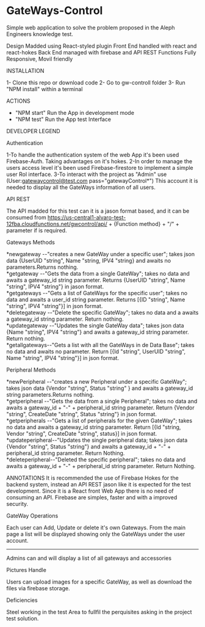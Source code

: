 # GateWays-Control
 Simple web application to solve the problem proposed in the Aleph Engineers knowledge test.

 Design Madded using React-styled plugin 
 Front End handled with react and react-hokes 
 Back End managed with firebase and API REST Functions
 Fully Responsive, Movil friendly

 INSTALLATION

 1- Clone this repo or download code
 2- Go to gw-controll folder
 3- Run "NPM install" within a terminal
 
 
 ACTIONS

 * "NPM start" Run the App in development mode
 * "NPM test" Run the App test Interface


 
 DEVELOPER LEGEND
 
 Authentication 

 1-To handle the authentication system of the web App it's been used Firebase-Auth.
   Taking advantages on it's hokes.
 2-In order to manage the users access level it's been used Firebase-firestore to implement 
   a simple user Rol interface.
 3-To interact with the project as "Admin" use (User:gatewaycontrol@test.com pass="gatewayControl*")
   This account it is needed to display all the GateWays information of all users.

API REST

The API madded for this test can it is a jason format based, and it can be consumed from
https://us-central1-alvaro-test-12fba.cloudfunctions.net/gwcontrol/api/ + {Function method} + "/" + parameter 
if is required.

Gateways Methods

*newgateway    --"creates a new GateWay under a specific user"; takes json data  {UserUID "string",
                  Name "string, IPV4 "string} and awaits no parameters.Returns nothing. <br />
*getgateway    --"Gets the data from a single GateWay"; takes no data and awaits a gateway_id string parameter.
                  Returns {UserUID "string", Name "string", IPV4 "string"} in jason format.<br />
*getgateways   --"Gets a list of GateWays for the specific user"; takes no data and awaits a user_id string
                  parameter. Returns [{ID "string", Name "string", IPV4 "string"}] in json format.<br />
*deletegateway --"Delete the specific GateWay"; takes no data and a awaits a gateway_id string parameter.
                  Return nothing.<br />
*updategateway --"Updates the single GateWay data"; takes json data {Name "string", IPV4 "string"} and awaits
                  a gateway_id string parameter. Return nothing.<br />
*getallgateways--"Gets a list with all the GateWays in de Data Base"; takes no data and awaits no parameter.
                  Return [{Id "string", UserUID "string", Name "string", IPV4 "string"}] in json format.<br />

Peripheral Methods

*newPeripheral   --"creates a new Peripheral under a specific GateWay"; takes json data  {Vendor "string",
                    Status "string" } and awaits a gateway_id string parameters.Returns nothing.<br />
*getperipheral   --"Gets the data from a single Peripheral"; takes no data and awaits a gateway_id + "-" +
                    peripheral_id string parameter. Return {Vendor "string", CreateDate "string", Status "string"}
                    in json format.<br />
*getperipherals  --"Gets a list of peripherals for the given GateWay"; takes no data and awaits a gateway_id
                    string parameter. Return [{Id "string, Vendor "string", CreateDate "string", status}] in 
                    json format.<br />
*updateperipheral--"Updates the single peripheral data; takes json data {Vendor "string", Status "string"} and
                    awaits a gateway_id + "-" + peripheral_id string parameter. Return Nothing.<br />
*deleteperipheral--"Deleted the specific peripheral"; takes no data and awaits a gateway_id + "-" + 
                    peripheral_id string parameter. Return Nothing.<br />

ANNOTATIONS
It is recommended the use of Firebase Hokes for the backend system, instead an API REST jason like it is 
expected for the test development. Since it is a React front Web App there is no need of consuming an API.
Firebase are simples, faster and with a improved security.


GateWay Operations

Each user can Add, Update or delete it's own Gateways. From the main page a list will be displayed showing 
only the GateWays under the user account.
*******************
Admins can and will display a list of all gateways and accessories


Pictures Handle

Users can upload images for a specific GateWay, as well as download the files via firebase storage. 


Deficiencies

Steel working in the test Area to fullfil the perquisites asking in the project test solution.
